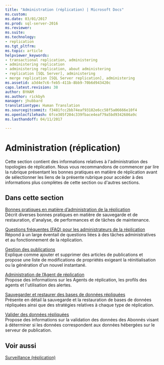 ```yaml
---
title: "Administration (réplication) | Microsoft Docs"
ms.custom: 
ms.date: 03/01/2017
ms.prod: sql-server-2016
ms.reviewer: 
ms.suite: 
ms.technology:
- replication
ms.tgt_pltfrm: 
ms.topic: article
helpviewer_keywords:
- transactional replication, administering
- administering replication
- administering replication, about administering
- replication [SQL Server], administering
- merge replication [SQL Server replication], administering
ms.assetid: a3d4e7c6-feb5-411b-8bb9-70b6d943420c
caps.latest.revision: 38
author: BYHAM
ms.author: rickbyh
manager: jhubbard
translationtype: Human Translation
ms.sourcegitcommit: f3481fcc2bb74eaf93182e6cc58f5a06666e10f4
ms.openlocfilehash: 6fce305f204c339fbace4eaf79a5bd9342686a9c
ms.lasthandoff: 04/11/2017

---
```

# <a name="administration-replication"></a>Administration (réplication)
  Cette section contient des informations relatives à l'administration des topologies de réplication. Nous vous recommandons de commencer par lire la rubrique présentant les bonnes pratiques en matière de réplication avant de sélectionner les liens de la présente rubrique pour accéder à des informations plus complètes de cette section ou d'autres sections.  
  
## <a name="in-this-section"></a>Dans cette section  
 [Bonnes pratiques en matière d’administration de la réplication](../../../relational-databases/replication/administration/best-practices-for-replication-administration.md)  
 Décrit diverses bonnes pratiques en matière de sauvegarde et de restauration, d'analyse, de performances et de tâches de maintenance.  
  
 [Questions fréquentes (FAQ) pour les administrateurs de la réplication](../../../relational-databases/replication/administration/frequently-asked-questions-for-replication-administrators.md)  
 Répond à un large éventail de questions liées à des tâches administratives et au fonctionnement de la réplication.  
  
 [Gestion des publications](../../../relational-databases/replication/publish/maintain-publications.md)  
 Explique comme ajouter et supprimer des articles de publications et propose une liste de modifications de propriétés exigeant la réinitialisation ou la génération d'un nouvel instantané.  
  
 [Administration de l’Agent de réplication](../../../relational-databases/replication/agents/replication-agent-administration.md)  
 Propose des informations sur les Agents de réplication, les profils des agents et l'utilisation des alertes.  
  
 [Sauvegarder et restaurer des bases de données répliquées](../../../relational-databases/replication/administration/back-up-and-restore-replicated-databases.md)  
 Présente en détail la sauvegarde et la restauration de bases de données répliquées ainsi que des stratégies relatives à chaque type de réplication.  
  
 [Valider des données répliquées](../../../relational-databases/replication/validate-replicated-data.md)  
 Propose des informations sur la validation des données des Abonnés visant à déterminer si les données correspondent aux données hébergées sur le serveur de publication.  
  
## <a name="see-also"></a>Voir aussi  
 [Surveillance &#40;réplication&#41;](../../../relational-databases/replication/monitor/monitoring-replication.md)  
  
  
